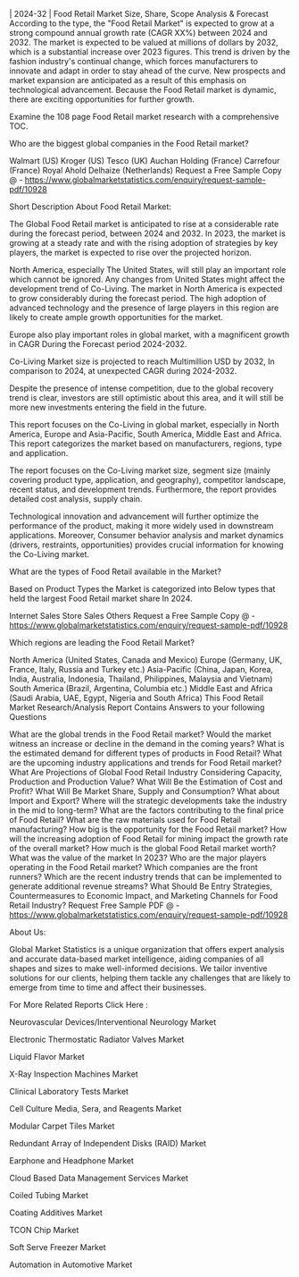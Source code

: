| 2024-32 | Food Retail Market Size, Share, Scope Analysis & Forecast
According to the type, the "Food Retail Market" is expected to grow at a strong compound annual growth rate (CAGR XX%) between 2024 and 2032. The market is expected to be valued at millions of dollars by 2032, which is a substantial increase over 2023 figures. This trend is driven by the fashion industry's continual change, which forces manufacturers to innovate and adapt in order to stay ahead of the curve. New prospects and market expansion are anticipated as a result of this emphasis on technological advancement. Because the Food Retail market is dynamic, there are exciting opportunities for further growth.

Examine the 108 page Food Retail market research with a comprehensive TOC.

Who are the biggest global companies in the Food Retail market?


Walmart (US)
Kroger (US)
Tesco (UK)
Auchan Holding (France)
Carrefour (France)
Royal Ahold Delhaize (Netherlands)
Request a Free Sample Copy @ - https://www.globalmarketstatistics.com/enquiry/request-sample-pdf/10928

Short Description About Food Retail Market:

The Global Food Retail market is anticipated to rise at a considerable rate during the forecast period, between 2024 and 2032. In 2023, the market is growing at a steady rate and with the rising adoption of strategies by key players, the market is expected to rise over the projected horizon.

North America, especially The United States, will still play an important role which cannot be ignored. Any changes from United States might affect the development trend of Co-Living. The market in North America is expected to grow considerably during the forecast period. The high adoption of advanced technology and the presence of large players in this region are likely to create ample growth opportunities for the market.

Europe also play important roles in global market, with a magnificent growth in CAGR During the Forecast period 2024-2032.

Co-Living Market size is projected to reach Multimillion USD by 2032, In comparison to 2024, at unexpected CAGR during 2024-2032.

Despite the presence of intense competition, due to the global recovery trend is clear, investors are still optimistic about this area, and it will still be more new investments entering the field in the future.

This report focuses on the Co-Living in global market, especially in North America, Europe and Asia-Pacific, South America, Middle East and Africa. This report categorizes the market based on manufacturers, regions, type and application.

The report focuses on the Co-Living market size, segment size (mainly covering product type, application, and geography), competitor landscape, recent status, and development trends. Furthermore, the report provides detailed cost analysis, supply chain.

Technological innovation and advancement will further optimize the performance of the product, making it more widely used in downstream applications. Moreover, Consumer behavior analysis and market dynamics (drivers, restraints, opportunities) provides crucial information for knowing the Co-Living market.

What are the types of Food Retail available in the Market?

Based on Product Types the Market is categorized into Below types that held the largest Food Retail market share In 2024.


Internet Sales
Store Sales
Others
Request a Free Sample Copy @ - https://www.globalmarketstatistics.com/enquiry/request-sample-pdf/10928

Which regions are leading the Food Retail Market?

North America (United States, Canada and Mexico)
Europe (Germany, UK, France, Italy, Russia and Turkey etc.)
Asia-Pacific (China, Japan, Korea, India, Australia, Indonesia, Thailand, Philippines, Malaysia and Vietnam)
South America (Brazil, Argentina, Columbia etc.)
Middle East and Africa (Saudi Arabia, UAE, Egypt, Nigeria and South Africa)
This Food Retail Market Research/Analysis Report Contains Answers to your following Questions

What are the global trends in the Food Retail market? Would the market witness an increase or decline in the demand in the coming years?
What is the estimated demand for different types of products in Food Retail? What are the upcoming industry applications and trends for Food Retail market?
What Are Projections of Global Food Retail Industry Considering Capacity, Production and Production Value? What Will Be the Estimation of Cost and Profit? What Will Be Market Share, Supply and Consumption? What about Import and Export?
Where will the strategic developments take the industry in the mid to long-term?
What are the factors contributing to the final price of Food Retail? What are the raw materials used for Food Retail manufacturing?
How big is the opportunity for the Food Retail market? How will the increasing adoption of Food Retail for mining impact the growth rate of the overall market?
How much is the global Food Retail market worth? What was the value of the market In 2023?
Who are the major players operating in the Food Retail market? Which companies are the front runners?
Which are the recent industry trends that can be implemented to generate additional revenue streams?
What Should Be Entry Strategies, Countermeasures to Economic Impact, and Marketing Channels for Food Retail Industry?
Request Free Sample PDF @ - https://www.globalmarketstatistics.com/enquiry/request-sample-pdf/10928

About Us:

Global Market Statistics is a unique organization that offers expert analysis and accurate data-based market intelligence, aiding companies of all shapes and sizes to make well-informed decisions. We tailor inventive solutions for our clients, helping them tackle any challenges that are likely to emerge from time to time and affect their businesses.

For More Related Reports Click Here :

Neurovascular Devices/Interventional Neurology Market

Electronic Thermostatic Radiator Valves Market

Liquid Flavor Market

X-Ray Inspection Machines Market

Clinical Laboratory Tests Market

Cell Culture Media, Sera, and Reagents Market

Modular Carpet Tiles Market

Redundant Array of Independent Disks (RAID) Market

Earphone and Headphone Market

Cloud Based Data Management Services Market

Coiled Tubing Market

Coating Additives Market

TCON Chip Market

Soft Serve Freezer Market

Automation in Automotive Market